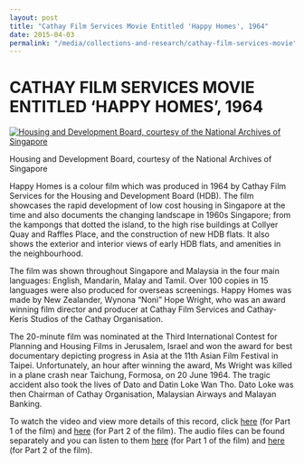 ```yaml
---
layout: post
title: "Cathay Film Services Movie Entitled 'Happy Homes', 1964"
date: 2015-04-03
permalink: "/media/collections-and-research/cathay-film-services-movie"
---
```


# CATHAY FILM SERVICES MOVIE ENTITLED ‘HAPPY HOMES’, 1964

[![Housing and Development Board, courtesy of the National Archives of Singapore](http://www.nas.gov.sg/blogs/archivistpick/wp-content/uploads/2015/04/2015-04-03-L.jpg)](http://www.nas.gov.sg/blogs/archivistpick/wp-content/uploads/2015/04/2015-04-03-L.jpg)

Housing and Development Board, courtesy of the National Archives of Singapore

Happy Homes is a colour film which was produced in 1964 by Cathay Film Services for the Housing and Development Board (HDB). The film showcases the rapid development of low cost housing in Singapore at the time and also documents the changing landscape in 1960s Singapore; from the kampongs that dotted the island, to the high rise buildings at Collyer Quay and Raffles Place, and the construction of new HDB flats. It also shows the exterior and interior views of early HDB flats, and amenities in the neighbourhood.

The film was shown throughout Singapore and Malaysia in the four main languages: English, Mandarin, Malay and Tamil. Over 100 copies in 15 languages were also produced for overseas screenings. Happy Homes was made by New Zealander, Wynona “Noni” Hope Wright, who was an award winning film director and producer at Cathay Film Services and Cathay-Keris Studios of the Cathay Organisation.

The 20-minute film was nominated at the Third International Contest for Planning and Housing Films in Jerusalem, Israel and won the award for best documentary depicting progress in Asia at the 11th Asian Film Festival in Taipei. Unfortunately, an hour after winning the award, Ms Wright was killed in a plane crash near Taichung, Formosa, on 20 June 1964. The tragic accident also took the lives of Dato and Datin Loke Wan Tho. Dato Loke was then Chairman of Cathay Organisation, Malaysian Airways and Malayan Banking.

To watch the video and view more details of this record, click [here](http://www.nas.gov.sg/archivesonline/audiovisual_records/record-details/2e79b24f-43b7-11e4-859c-0050568939ad) (for Part 1 of the film) and [here](http://www.nas.gov.sg/archivesonline/audiovisual_records/record-details/e4e25ab0-43b7-11e4-859c-0050568939ad) (for Part 2 of the film). The audio files can be found separately and you can listen to them [here](http://www.nas.gov.sg/archivesonline/audiovisual_records/record-details/90c0d31f-43b9-11e4-859c-0050568939ad) (for Part 1 of the film) and [here](http://www.nas.gov.sg/archivesonline/audiovisual_records/record-details/0a0b15c7-43ba-11e4-859c-0050568939ad) (for Part 2 of the film).